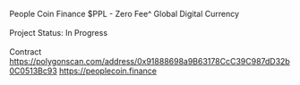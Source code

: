 People Coin Finance $PPL  - Zero Fee^ Global Digital Currency<br><br>
Project Status: In Progress<br><br>
Contract https://polygonscan.com/address/0x91888698a9B63178CcC39C987dD32b0C0513Bc93
https://peoplecoin.finance
